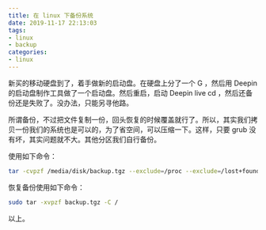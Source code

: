 ```yaml
---
title: 在 linux 下备份系统
date: 2019-11-17 22:13:03
tags:
- linux
- backup
categories:
- linux
---
```


新买的移动硬盘到了，着手做新的启动盘。在硬盘上分了一个 G ，然后用 Deepin 的启动盘制作工具做了一个启动盘。然后重启，启动 Deepin live cd ，然后还备份还是失败了。没办法，只能另寻他路。

<!--more-->

所谓备份，不过把文件复制一份，回头恢复的时候覆盖就行了。所以，其实我们拷贝一份我们的系统也是可以的，为了省空间，可以压缩一下。这样，只要 grub 没有坏，其实问题就不大。其他分区我们自行备份。

使用如下命令：
``` sh
tar -cvpzf /media/disk/backup.tgz --exclude=/proc --exclude=/lost+found --exclude=/tmp --exclude=/sys --exclude=/media --exclude=/home --exclude=/run/media /
```

恢复备份使用如下命令：
``` sh
sudo tar -xvpzf backup.tgz -C /
```

以上。
